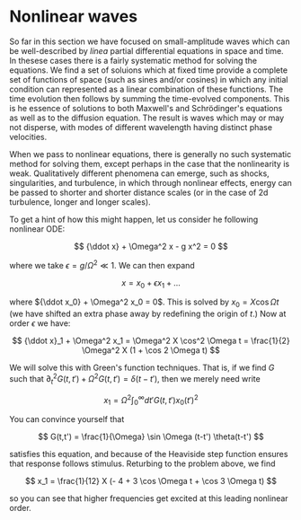 # Nonlinear waves

So far in this section we have focused on small-amplitude waves which can be 
well-described by *linea* partial differential equations in space and time. In 
thesese cases there is a fairly systematic method for solving the equations. 
We find a set of soluions which at fixed time provide a complete set of 
functions of space (such as sines and/or cosines) in which any initial 
condition can represented as a linear combination of these functions. 
The time evolution  then follows by summing the time-evolved components. 
This is he essence of solutions to both Maxwell's and Schr&ouml;dinger's 
equations as well as to the diffusion equation. The result is waves which
may or may not disperse, with modes of different wavelength having distinct
phase velocities.

When we pass to nonlinear equations, there is generally no such 
systematic method for solving them, except perhaps in the case that 
the nonlinearity is weak. Qualitatively different phenomena can emerge, 
such as shocks, singularities, and turbulence, in which through nonlinear 
effects, energy can be passed to shorter and shorter distance scales (or in
the case of 2d turbulence, longer and longer scales). 

To get a hint of how this might happen, let us consider he following
nonlinear ODE:

$$
	{\ddot x} + \Omega^2 x - g x^2 = 0
$$

where we take $\epsilon = g/\Omega^2 \ll 1$. We can then expand

$$
	x = x_0 + \epsilon x_1 + \ldots
$$

where ${\ddot x_0} + \Omega^2 x_0 = 0$. This is solved by $x_0 = X \cos\Omega t$
(we have shifted an extra phase away by redefining the origin of $t$.) Now
at order $\epsilon$ we have:

$$
	{\ddot x}_1 + \Omega^2 x_1 = \Omega^2 X \cos^2 \Omega t = \frac{1}{2} 
	\Omega^2 X (1 + \cos 2 \Omega t)
$$

We will solve this with Green's function techniques. That is, if we find
$G$ such that $\partial_t^2 G(t,t') + \Omega^2 G(t,t') = \delta(t - t')$,
then we merely need write

$$
	x_1 = \Omega^2 \int_0^{\infty} dt' G(t,t') x_0(t')^2
$$

You can convince yourself that

$$
	G(t,t') = \frac{1}{\Omega} \sin \Omega (t-t') \theta(t-t')
$$

satisfies this equation, and because of the Heaviside step function ensures that response follows stimulus. Returbing to the problem above, we find

$$
	x_1 = \frac{1}{12} X (- 4 + 3 \cos \Omega t + \cos 3 \Omega t)
$$

so you can see that higher frequencies get excited at this leading 
nonlinear order.

	
